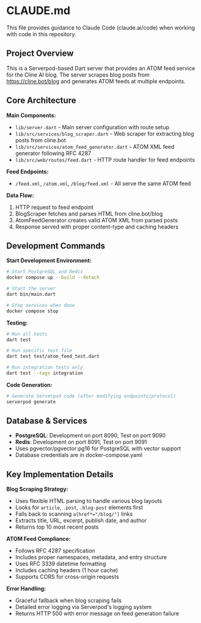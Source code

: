 # CLAUDE.md

This file provides guidance to Claude Code (claude.ai/code) when working with code in this repository.

## Project Overview

This is a Serverpod-based Dart server that provides an ATOM feed service for the Cline AI blog. The server scrapes blog posts from https://cline.bot/blog and generates ATOM feeds at multiple endpoints.

## Core Architecture

**Main Components:**
- `lib/server.dart` - Main server configuration with route setup
- `lib/src/services/blog_scraper.dart` - Web scraper for extracting blog posts from cline.bot
- `lib/src/services/atom_feed_generator.dart` - ATOM XML feed generator following RFC 4287
- `lib/src/web/routes/feed.dart` - HTTP route handler for feed endpoints

**Feed Endpoints:**
- `/feed.xml`, `/atom.xml`, `/blog/feed.xml` - All serve the same ATOM feed

**Data Flow:**
1. HTTP request to feed endpoint
2. BlogScraper fetches and parses HTML from cline.bot/blog
3. AtomFeedGenerator creates valid ATOM XML from parsed posts
4. Response served with proper content-type and caching headers

## Development Commands

**Start Development Environment:**
```bash
# Start PostgreSQL and Redis
docker compose up --build --detach

# Start the server
dart bin/main.dart

# Stop services when done
docker compose stop
```

**Testing:**
```bash
# Run all tests
dart test

# Run specific test file
dart test test/atom_feed_test.dart

# Run integration tests only
dart test --tags integration
```

**Code Generation:**
```bash
# Generate Serverpod code (after modifying endpoints/protocol)
serverpod generate
```

## Database & Services

- **PostgreSQL**: Development on port 8090, Test on port 9090
- **Redis**: Development on port 8091, Test on port 9091
- Uses pgvector/pgvector:pg16 for PostgreSQL with vector support
- Database credentials are in docker-compose.yaml

## Key Implementation Details

**Blog Scraping Strategy:**
- Uses flexible HTML parsing to handle various blog layouts
- Looks for `article`, `.post`, `.blog-post` elements first
- Falls back to scanning `a[href*="/blog/"]` links
- Extracts title, URL, excerpt, publish date, and author
- Returns top 10 most recent posts

**ATOM Feed Compliance:**
- Follows RFC 4287 specification
- Includes proper namespaces, metadata, and entry structure
- Uses RFC 3339 datetime formatting
- Includes caching headers (1 hour cache)
- Supports CORS for cross-origin requests

**Error Handling:**
- Graceful fallback when blog scraping fails
- Detailed error logging via Serverpod's logging system
- Returns HTTP 500 with error message on feed generation failure